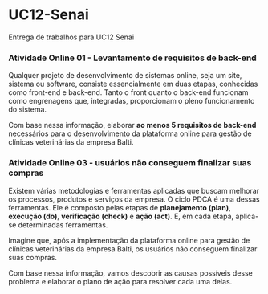 # UC12-Senai
Entrega de trabalhos para UC12 Senai



### Atividade Online 01 - **Levantamento de requisitos de back-end**

Qualquer projeto de desenvolvimento de sistemas online, seja um site, sistema ou software, consiste essencialmente em duas etapas, conhecidas como front-end e back-end. Tanto o front quanto o back-end funcionam como engrenagens que, integradas, proporcionam o pleno funcionamento do sistema.

 

Com base nessa informação, elaborar **ao menos 5 requisitos de back-end** necessários para o desenvolvimento da plataforma online para gestão de clínicas veterinárias da empresa Balti.





### Atividade Online 03 - usuários não conseguem finalizar suas compras

Existem várias metodologias e ferramentas aplicadas que buscam melhorar os processos, produtos e serviços da empresa. O ciclo PDCA é uma dessas ferramentas. Ele é composto pelas etapas de **planejamento (plan)**, **execução (do)**, **verificação (check)** e **ação (act)**. E, em cada etapa, aplica-se determinadas ferramentas.

 

Imagine que, após a implementação da plataforma online para gestão de clínicas veterinárias da empresa Balti, os usuários não conseguem finalizar suas compras.  

 

Com base nessa informação, vamos descobrir as causas possíveis desse problema e elaborar o plano de ação para resolver cada uma delas.



